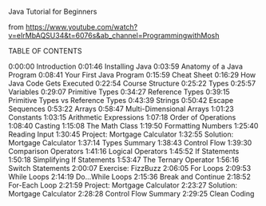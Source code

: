 Java Tutorial for Beginners

from https://www.youtube.com/watch?v=eIrMbAQSU34&t=6076s&ab_channel=ProgrammingwithMosh

TABLE OF CONTENTS

0:00:00 Introduction
0:01:46 Installing Java
0:03:59 Anatomy of a Java Program
0:08:41 Your First Java Program
0:15:59 Cheat Sheet
0:16:29 How Java Code Gets Executed
0:22:54 Course Structure
0:25:22 Types
0:25:57 Variables
0:29:07 Primitive Types
0:34:27 Reference Types
0:39:15 Primitive Types vs Reference Types
0:43:39 Strings
0:50:42 Escape Sequences
0:53:22 Arrays
0:58:47 Multi-Dimensional Arrays
1:01:23 Constants
1:03:15 Arithmetic Expressions
1:07:18 Order of Operations
1:08:40 Casting
1:15:08 The Math Class
1:19:50 Formatting Numbers
1:25:40 Reading Input
1:30:45 Project: Mortgage Calculator
1:32:55 Solution: Mortgage Calculator
1:37:14 Types Summary
1:38:43 Control Flow
1:39:30 Comparison Operators
1:41:16 Logical Operators
1:45:52 If Statements
1:50:18 Simplifying If Statements
1:53:47 The Ternary Operator
1:56:16 Switch Statements
2:00:07 Exercise: FizzBuzz
2:06:05 For Loops
2:09:53 While Loops
2:14:19 Do...While Loops
2:15:36 Break and Continue
2:18:52 For-Each Loop
2:21:59 Project: Mortgage Calculator
2:23:27 Solution: Mortgage Calculator
2:28:28 Control Flow Summary
2:29:25 Clean Coding
 
